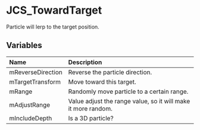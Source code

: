 # JCS_TowardTarget

Particle will lerp to the target position.

## Variables

| Name              | Description                                                   |
|:------------------|:--------------------------------------------------------------|
| mReverseDirection | Reverse the particle direction.                               |
| mTargetTransform  | Move toward this target.                                      |
| mRange            | Randomly move particle to a certain range.                    |
| mAdjustRange      | Value adjust the range value, so it will make it more random. |
| mIncludeDepth     | Is a 3D particle?                                             |
